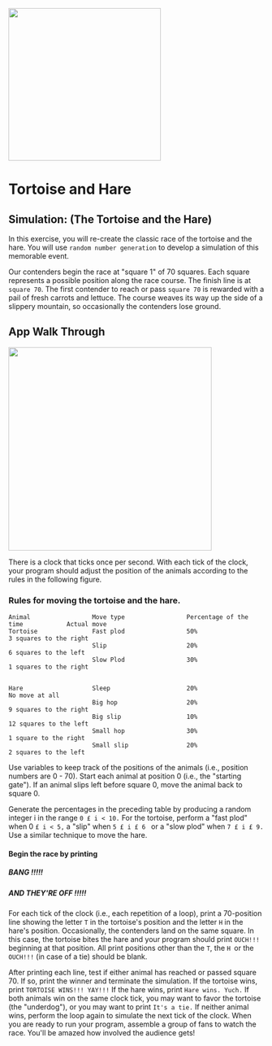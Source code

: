 
<img src= https://usercontent2.hubstatic.com/13149381.jpg width=300><br>

# Tortoise and Hare

## Simulation: (The Tortoise and the Hare) 

In this exercise, you will re-create the classic race of the tortoise and the hare. You will use ```random number generation``` to develop a simulation of this memorable event.


Our contenders begin the race at "square 1" of 70 squares. Each square represents a possible position along the race course. The finish line is at ```square 70```. The first contender to reach or pass ```square 70``` is rewarded with a pail of fresh carrots and lettuce. The course weaves its way up the side of a slippery mountain, so occasionally the contenders lose ground.


## App Walk Through
<img src="http://g.recordit.co/6qyvimPDdV.gif" width=400><br>



There is a clock that ticks once per second. With each tick of the clock, your program should adjust the position of the animals according to the rules in the following figure.

### Rules for moving the tortoise and the hare.

```
Animal                 Move type                 Percentage of the time            Actual move
Tortoise               Fast plod                 50%                               3 squares to the right
                       Slip                      20%                               6 squares to the left
                       Slow Plod                 30%                               1 squares to the right
                        

Hare                   Sleep                     20%                               No move at all
                       Big hop                   20%                               9 squares to the right
                       Big slip                  10%                               12 squares to the left
                       Small hop                 30%                               1 square to the right
                       Small slip                20%                               2 squares to the left

```

Use variables to keep track of the positions of the animals (i.e., position numbers are 0 - 70). Start each animal at position 0 (i.e., the "starting gate"). If an animal slips left before square 0, move the animal back to square 0.

Generate the percentages in the preceding table by producing a random integer i in the range ```0 £ i < 10.``` For the tortoise, perform a "fast plod" when 0 ```£ i < 5,``` a "slip" when ```5 £ i £ 6 ``` or a "slow plod" when ```7 £ i £ 9.``` Use a similar technique to move the hare.

#### Begin the race by printing

##### BANG !!!!!

##### AND THEY'RE OFF !!!!!



For each tick of the clock (i.e., each repetition of a loop), print a 70-position line showing the letter ```T``` in the tortoise's position and the letter ```H``` in the hare's position. Occasionally, the contenders land on the same square. In this case, the tortoise bites the hare and your program should print ```OUCH!!!``` beginning at that position. All print positions other than the ```T```, the ```H ```or the ```OUCH!!!``` (in case of a tie) should be blank.

After printing each line, test if either animal has reached or passed square 70. If so, print the winner and terminate the simulation. If the tortoise wins, print ```TORTOISE WINS!!! YAY!!!``` If the hare wins, print ```Hare wins. Yuch.``` If both animals win on the same clock tick, you may want to favor the tortoise (the "underdog"), or you may want to print ```It's a tie.``` If neither animal wins, perform the loop again to simulate the next tick of the clock. When you are ready to run your program, assemble a group of fans to watch the race. You'll be amazed how involved the audience gets!
